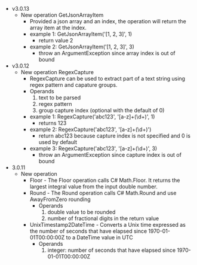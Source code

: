 * v3.0.13
	* New operation GetJsonArrayItem
		* Provided a json array and an index, the operation will return the array item at the index.
		* example 1: GetJsonArrayItem('[1, 2, 3]', 1)
			* return value 2
		* example 2: GetJsonArrayItem('[1, 2, 3]', 3)
			* throw an ArgumentException since array index is out of bound
* v3.0.12
	* New operation RegexCapture
		* RegexCapture can be used to extract part of a text string using regex pattern and capature groups.
		* Operands
			1. text to be parsed
			2. regex pattern
			3. group capture index (optional with the default of 0)
		* example 1: RegexCapture('abc123', '[a-z]+(\\d+)', 1)
			* returns 123
		* example 2: RegexCapture('abc123', '[a-z]+(\\d+)')
			* return abc123 because capture index is not specified and 0 is used by default
		* example 3: RegexCapture('abc123', '[a-z]+(\\d+)', 3)
			* throw an ArgumentException since capture index is out of bound
* 3.0.11
	* New operation 
		* Floor - The Floor operation calls C# Math.Floor.  It returns the largest integral value from the input double number.
		* Round - The Round operation calls C# Math.Round and use AwayFromZero rounding
			* Operands
				1. double value to be rounded
				2. number of fractional digits in the return value
		* UnixTimestamp2DateTime - Converts a Unix time expressed as the number of seconds that have elapsed since 1970-01-01T00:00:00Z to a DateTime value in UTC
			* Operands
				1. integer: number of seconds that have elapsed since 1970-01-01T00:00:00Z
		


